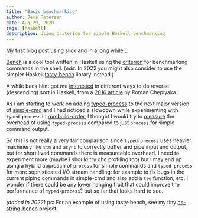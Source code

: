 ```yaml
---
title: "Basic benchmarking"
author: Jens Petersen
date: Aug 29, 2020
tags: [haskell]
description: Using criterion for simple Haskell benchmarking
---
```


My first blog post using slick and in a long while...

[Bench](https://hackage.haskell.org/package/bench) is a cool tool written
in Haskell using
the [criterion](https://hackage.haskell.org/package/criterion) for
benchmarking commands in the shell.
(_edit:_ In 2022 you might also consider to use the simpler Haskell
[tasty-bench](https://hackage.haskell.org/package/tasty-bench) library
instead.)

A while back hlint got me [interested](https://github.com/juhp/hs-reverse-sort)
in different ways to do reverse (descending) sort in Haskell,
from a [2016 article](https://ro-che.info/articles/2016-04-02-descending-sort-haskell)
by Roman Cheplyaka.

As I am starting to work on adding
[typed-process](https://hackage.haskell.org/package/typed-process) to
the next major version of
[simple-cmd](https://hackage.haskell.org/package/simple-cmd) and I had
noticed a slowdown while experimenting with `typed-process` in
[rpmbuild-order](https://hackage.haskell.org/package/rpmbuild-order),
I thought I would try to
[measure](https://github.com/juhp/hs-processes-bench) the overhead of
using `typed-process` compared to just `process` for simple command
output.

So this is not really a very fair comparison since `typed-process`
uses heavier machinery like `stm` and `async` to correctly buffer and
pipe input and output, but for short lived commands there is
measureable overhead. I need to experiment more (maybe I should try
ghc profiling too) but I may end up using a hybrid approach of
`process` for simple commands and `typed-process` for more
sophisticated I/O stream handling: for example to fix bugs in the
current piping commands in simple-cmd and also add a `tee` function,
etc. I wonder if there could be any lower hanging fruit that could
improve the performance of `typed-process`? but so far that looks hard
to see.

_(added in 2022)_ ps: For an example of using tasty-bench, see my tiny
[hs-string-bench](https://github.com/juhp/hs-string-bench) project.
